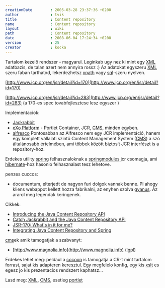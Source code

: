 ```yaml
---
creationDate        : 2005-03-28 23:37:36 +0200 
author              : tvik 
title               : Content repository 
name                : Content repository 
layout              : wiki 
path                : Content repository 
date                : 2008-06-04 17:24:34 +0200 
version             : 25 
creator             : kocka 
---
```

Tartalom kezelő rendszer - magyarul. Leginkab ugy nez ki mint egy [XML](XML.html) adatbazis, de talan azert nem annyira rossz :) Az adatokat egyszeru [XML](XML.html) szeru faban tarthatod, lekerdezhetsz [xpath](XPath.html) vagy [sql](SQL.html)-szeru nyelven.

[http://www.jcp.org/en/jsr/detail?id=170](http://www.jcp.org/en/jsr/detail?id=170)

[http://www.jcp.org/en/jsr/detail?id=283](http://www.jcp.org/en/jsr/detail?id=283) (a 170-es spec tovabfejlesztese lesz egyszer )

Implementaciok:

*   [Jackrabbit](http://incubator.apache.org/jackrabbit/) 
*   [eXo Platform](http://www.exoplatform.org) - Portlet Container, JCR, [CMS](CMS.html), minden egyben.
*   [alfresco](http://www.alfresco.org/) Pontosabban az Alfresco nem egy JCR implementáció, hanem egy komplett vállalati szintű Content Management System ([CMS](CMS.html)) a szó általánosabb értelmében, ami többek között biztosít JCR interfészt is a repository-hoz.

Erdekes utility [spring](spring.html) felhasznaloknak a [springmodules](https://springmodules.dev.java.net/docs/reference/0.6/html_single/#jcr) jcr csomagja, ami [hibernate](Hibernate.html)-hoz hasonlo felhasznalast tesz lehetove.

penzes cuccos:

*   documentum, elterjedt de nagyon furi dolgok vannak benne. Pl ahogy kliens webappot kellett hozza fabrikalni, az enyhen szolva [gyanus](gyanus.html). Az ararol meg legendak keringenek.

Cikkek:

*   [Introducing the Java Content Repository API](http://www-128.ibm.com/developerworks/java/library/j-jcr/)
*   [Catch Jackrabbit and the Java Content Repository API](http://www.artima.com/lejava/articles/contentrepository.html)
*   [JSR-170: What's in it for me?](http://www.cmswatch.com/Feature/123?printable=1)
*   [Integrating Java Content Repository and Spring](http://www.infoq.com/articles/spring-modules-jcr)

[cms](CMS.html)ek amik tamogatjak a szabvanyt:

*   [http://www.magnolia.info](http://www.magnolia.info) ([lgpl](LGPL.html))

Erdekes lehet meg: peldaul a [cocoon](cocoon.html) is tamogatja a CR-t mint tartalom forrast, sajat kis adapteren keresztul. Egy megfelelo konfig, egy kis [xslt](XSLT.html) es egesz jo kis prezentacios rendszert kaphatsz...

Lasd meg: [XML](XML.html), [CMS](CMS.html), esetleg [portlet](portlet.html)


